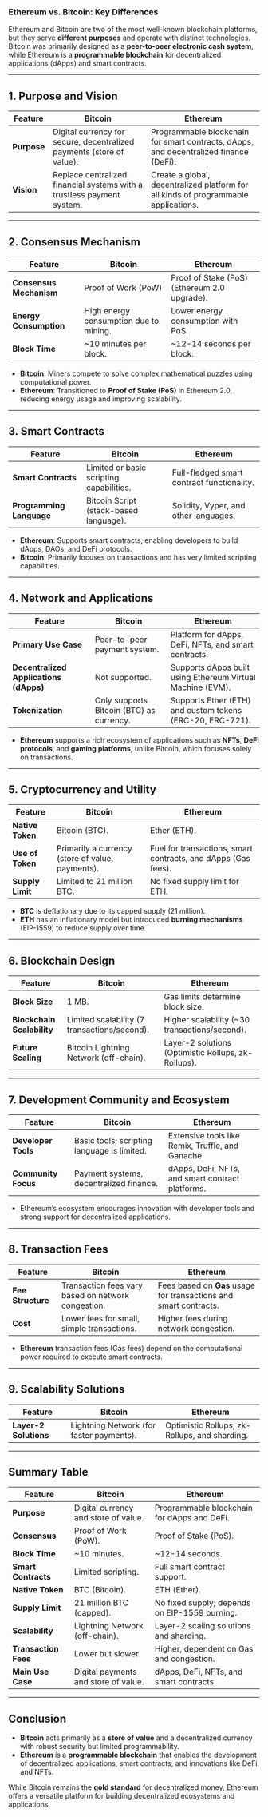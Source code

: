 ### **Ethereum vs. Bitcoin: Key Differences**

Ethereum and Bitcoin are two of the most well-known blockchain platforms, but they serve **different purposes** and operate with distinct technologies. Bitcoin was primarily designed as a **peer-to-peer electronic cash system**, while Ethereum is a **programmable blockchain** for decentralized applications (dApps) and smart contracts.

---

## **1. Purpose and Vision**

| **Feature** | **Bitcoin**                                                            | **Ethereum**                                                                          |
| ----------- | ---------------------------------------------------------------------- | ------------------------------------------------------------------------------------- |
| **Purpose** | Digital currency for secure, decentralized payments (store of value).  | Programmable blockchain for smart contracts, dApps, and decentralized finance (DeFi). |
| **Vision**  | Replace centralized financial systems with a trustless payment system. | Create a global, decentralized platform for all kinds of programmable applications.   |

---

## **2. Consensus Mechanism**

|**Feature**|**Bitcoin**|**Ethereum**|
|---|---|---|
|**Consensus Mechanism**|Proof of Work (PoW)|Proof of Stake (PoS) (Ethereum 2.0 upgrade).|
|**Energy Consumption**|High energy consumption due to mining.|Lower energy consumption with PoS.|
|**Block Time**|~10 minutes per block.|~12-14 seconds per block.|

- **Bitcoin**: Miners compete to solve complex mathematical puzzles using computational power.
- **Ethereum**: Transitioned to **Proof of Stake (PoS)** in Ethereum 2.0, reducing energy usage and improving scalability.

---

## **3. Smart Contracts**

| **Feature**              | **Bitcoin**                              | **Ethereum**                               |
| ------------------------ | ---------------------------------------- | ------------------------------------------ |
| **Smart Contracts**      | Limited or basic scripting capabilities. | Full-fledged smart contract functionality. |
| **Programming Language** | Bitcoin Script (stack-based language).   | Solidity, Vyper, and other languages.      |

- **Ethereum**: Supports smart contracts, enabling developers to build dApps, DAOs, and DeFi protocols.
- **Bitcoin**: Primarily focuses on transactions and has very limited scripting capabilities.

---

## **4. Network and Applications**

|**Feature**|**Bitcoin**|**Ethereum**|
|---|---|---|
|**Primary Use Case**|Peer-to-peer payment system.|Platform for dApps, DeFi, NFTs, and smart contracts.|
|**Decentralized Applications (dApps)**|Not supported.|Supports dApps built using Ethereum Virtual Machine (EVM).|
|**Tokenization**|Only supports Bitcoin (BTC) as currency.|Supports Ether (ETH) and custom tokens (ERC-20, ERC-721).|

- **Ethereum** supports a rich ecosystem of applications such as **NFTs**, **DeFi protocols**, and **gaming platforms**, unlike Bitcoin, which focuses solely on transactions.

---

## **5. Cryptocurrency and Utility**

|**Feature**|**Bitcoin**|**Ethereum**|
|---|---|---|
|**Native Token**|Bitcoin (BTC).|Ether (ETH).|
|**Use of Token**|Primarily a currency (store of value, payments).|Fuel for transactions, smart contracts, and dApps (Gas fees).|
|**Supply Limit**|Limited to 21 million BTC.|No fixed supply limit for ETH.|

- **BTC** is deflationary due to its capped supply (21 million).
- **ETH** has an inflationary model but introduced **burning mechanisms** (EIP-1559) to reduce supply over time.

---

## **6. Blockchain Design**

|**Feature**|**Bitcoin**|**Ethereum**|
|---|---|---|
|**Block Size**|1 MB.|Gas limits determine block size.|
|**Blockchain Scalability**|Limited scalability (7 transactions/second).|Higher scalability (~30 transactions/second).|
|**Future Scaling**|Bitcoin Lightning Network (off-chain).|Layer-2 solutions (Optimistic Rollups, zk-Rollups).|

---

## **7. Development Community and Ecosystem**

|**Feature**|**Bitcoin**|**Ethereum**|
|---|---|---|
|**Developer Tools**|Basic tools; scripting language is limited.|Extensive tools like Remix, Truffle, and Ganache.|
|**Community Focus**|Payment systems, decentralized finance.|dApps, DeFi, NFTs, and smart contract platforms.|

- Ethereum’s ecosystem encourages innovation with developer tools and strong support for decentralized applications.

---

## **8. Transaction Fees**

|**Feature**|**Bitcoin**|**Ethereum**|
|---|---|---|
|**Fee Structure**|Transaction fees vary based on network congestion.|Fees based on **Gas** usage for transactions and smart contracts.|
|**Cost**|Lower fees for small, simple transactions.|Higher fees during network congestion.|

- **Ethereum** transaction fees (Gas fees) depend on the computational power required to execute smart contracts.

---

## **9. Scalability Solutions**

|**Feature**|**Bitcoin**|**Ethereum**|
|---|---|---|
|**Layer-2 Solutions**|Lightning Network (for faster payments).|Optimistic Rollups, zk-Rollups, and sharding.|

---

## **Summary Table**

|**Feature**|**Bitcoin**|**Ethereum**|
|---|---|---|
|**Purpose**|Digital currency and store of value.|Programmable blockchain for dApps and DeFi.|
|**Consensus**|Proof of Work (PoW).|Proof of Stake (PoS).|
|**Block Time**|~10 minutes.|~12-14 seconds.|
|**Smart Contracts**|Limited scripting.|Full smart contract support.|
|**Native Token**|BTC (Bitcoin).|ETH (Ether).|
|**Supply Limit**|21 million BTC (capped).|No fixed supply; depends on EIP-1559 burning.|
|**Scalability**|Lightning Network (off-chain).|Layer-2 scaling solutions and sharding.|
|**Transaction Fees**|Lower but slower.|Higher, dependent on Gas and congestion.|
|**Main Use Case**|Digital payments and store of value.|dApps, DeFi, NFTs, and smart contracts.|

---

## **Conclusion**

- **Bitcoin** acts primarily as a **store of value** and a decentralized currency with robust security but limited programmability.
- **Ethereum** is a **programmable blockchain** that enables the development of decentralized applications, smart contracts, and innovations like DeFi and NFTs.

While Bitcoin remains the **gold standard** for decentralized money, Ethereum offers a versatile platform for building decentralized ecosystems and applications.
